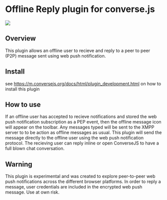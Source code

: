 # Offline Reply plugin for converse.js

<img src="https://github.com/conversejs/community-plugins/blob/master/packages/offline-reply/offline-reply.png?raw=true" />

## Overview
This plugin allows an offline user to recieve and reply to a peer to peer (P2P) message sent using web push notification. 

## Install
see https://m.conversejs.org/docs/html/plugin_development.html on how to install this plugin

## How to use
If an offline user has accepted to recieve notifications and stored the web push notification subscription as a PEP event, then the offline message icon will appear on the toolbar.
Any messages typed will be sent to the XMPP server to to be action as offline messages as usual. This plugin will send the message directly to the offline user using the web push notification protocol. 
The recieving user can reply inline or open ConverseJS to have a full blown chat conversation.

## Warning
This plugin is experimental and was created to explore peer-to-peer web push notifications across the different browser platforms. In order to reply a message, user credentials are included in the encrypted web push message. Use at own risk.
